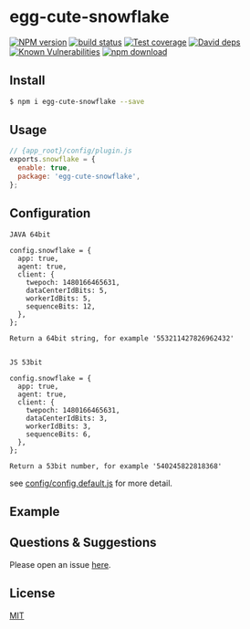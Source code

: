 # egg-cute-snowflake

[![NPM version][npm-image]][npm-url]
[![build status][travis-image]][travis-url]
[![Test coverage][codecov-image]][codecov-url]
[![David deps][david-image]][david-url]
[![Known Vulnerabilities][snyk-image]][snyk-url]
[![npm download][download-image]][download-url]

[npm-image]: https://img.shields.io/npm/v/egg-cute-snowflake.svg?style=flat-square
[npm-url]: https://npmjs.org/package/egg-cute-snowflake
[travis-image]: https://img.shields.io/travis/eggjs/egg-cute-snowflake.svg?style=flat-square
[travis-url]: https://travis-ci.org/eggjs/egg-cute-snowflake
[codecov-image]: https://img.shields.io/codecov/c/github/eggjs/egg-cute-snowflake.svg?style=flat-square
[codecov-url]: https://codecov.io/github/eggjs/egg-cute-snowflake?branch=master
[david-image]: https://img.shields.io/david/eggjs/egg-cute-snowflake.svg?style=flat-square
[david-url]: https://david-dm.org/eggjs/egg-cute-snowflake
[snyk-image]: https://snyk.io/test/npm/egg-cute-snowflake/badge.svg?style=flat-square
[snyk-url]: https://snyk.io/test/npm/egg-cute-snowflake
[download-image]: https://img.shields.io/npm/dm/egg-cute-snowflake.svg?style=flat-square
[download-url]: https://npmjs.org/package/egg-cute-snowflake

<!--
Description here.
-->

## Install

```bash
$ npm i egg-cute-snowflake --save
```

## Usage

```js
// {app_root}/config/plugin.js
exports.snowflake = {
  enable: true,
  package: 'egg-cute-snowflake',
};
```

## Configuration

``` 
JAVA 64bit

config.snowflake = {
  app: true,
  agent: true,
  client: {
    twepoch: 1480166465631,
    dataCenterIdBits: 5,
    workerIdBits: 5,
    sequenceBits: 12,
  },
};

Return a 64bit string, for example '553211427826962432'
  
```

```
JS 53bit

config.snowflake = {
  app: true,
  agent: true,
  client: {
    twepoch: 1480166465631,
    dataCenterIdBits: 3,
    workerIdBits: 3,
    sequenceBits: 6,
  },
};

Return a 53bit number, for example '540245822818368'

```

see [config/config.default.js](config/config.default.js) for more detail.

## Example

<!-- example here -->

## Questions & Suggestions

Please open an issue [here](https://github.com/eggjs/egg/issues).

## License

[MIT](LICENSE)
